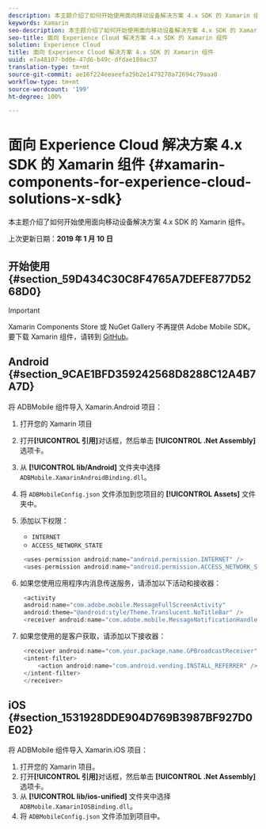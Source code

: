 ```yaml
---
description: 本主题介绍了如何开始使用面向移动设备解决方案 4.x SDK 的 Xamarin 组件。
keywords: Xamarin
seo-description: 本主题介绍了如何开始使用面向移动设备解决方案 4.x SDK 的 Xamarin 组件。
seo-title: 面向 Experience Cloud 解决方案 4.x SDK 的 Xamarin 组件
solution: Experience Cloud
title: 面向 Experience Cloud 解决方案 4.x SDK 的 Xamarin 组件
uuid: e7a48107-bd0e-47d6-b49c-dfdae189ac37
translation-type: tm+mt
source-git-commit: ae16f224eeaeefa29b2e1479270a72694c79aaa0
workflow-type: tm+mt
source-wordcount: '199'
ht-degree: 100%

---
```



# 面向 Experience Cloud 解决方案 4.x SDK 的 Xamarin 组件 {#xamarin-components-for-experience-cloud-solutions-x-sdk}

本主题介绍了如何开始使用面向移动设备解决方案 4.x SDK 的 Xamarin 组件。

上次更新日期：**2019 年 1 月 10 日**

## 开始使用 {#section_59D434C30C8F4765A7DEFE877D5268D0}

>[!IMPORTANT]
>
>Xamarin Components Store 或 NuGet Gallery 不再提供 Adobe Mobile SDK。要下载 Xamarin 组件，请转到 [GitHub](https://github.com/Adobe-Marketing-Cloud/mobile-services)。

## Android {#section_9CAE1BFD359242568D8288C12A4B7A7D}

将 ADBMobile 组件导入 Xamarin.Android 项目：

1. 打开您的 Xamarin 项目
1. 打开&#x200B;**[!UICONTROL 引用]**&#x200B;对话框，然后单击 **[!UICONTROL .Net Assembly]** 选项卡。
1. 从 **[!UICONTROL lib/Android]** 文件夹中选择 `ADBMobile.XamarinAndroidBinding.dll`。
1. 将 `ADBMobileConfig.json` 文件添加到您项目的 **[!UICONTROL Assets]** 文件夹中。
1. 添加以下权限：

   * `INTERNET`
   * `ACCESS_NETWORK_STATE`

   ```java
    <uses-permission android:name="android.permission.INTERNET" />
    <uses-permission android:name="android.permission.ACCESS_NETWORK_STATE" />
   ```

1. 如果您使用应用程序内消息传送服务，请添加以下活动和接收器：

   ```java
    <activity 
    android:name="com.adobe.mobile.MessageFullScreenActivity" 
    android:theme="@android:style/Theme.Translucent.NoTitleBar" />
    <receiver android:name="com.adobe.mobile.MessageNotificationHandler" />
   ```

1. 如果您使用的是客户获取，请添加以下接收器：

   ```java
    <receiver android:name="com.your.package.name.GPBroadcastReceiver" android:exported="true">
    <intent-filter>
        <action android:name="com.android.vending.INSTALL_REFERRER" />
    </intent-filter>
    </receiver>
   ```

## iOS {#section_1531928DDE904D769B3987BF927D0E02}

将 ADBMobile 组件导入 Xamarin.iOS 项目：

1. 打开您的 Xamarin 项目。
1. 打开&#x200B;**[!UICONTROL 引用]**&#x200B;对话框，然后单击 **[!UICONTROL .Net Assembly]** 选项卡。
1. 从 **[!UICONTROL lib/ios-unified]** 文件夹中选择 `ADBMobile.XamarinIOSBinding.dll`。
1. 将 `ADBMobileConfig.json` 文件添加到项目中。
